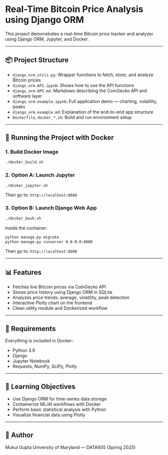 # Real-Time Bitcoin Price Analysis using Django ORM

This project demonstrates a real-time Bitcoin price tracker and analyzer using Django ORM, Jupyter, and Docker.

---

## 📦 Project Structure

* `django_orm_utils.py`: Wrapper functions to fetch, store, and analyze Bitcoin prices
* `django_orm.API.ipynb`: Shows how to use the API functions
* `django_orm.API.md`: Markdown describing the CoinGecko API and software layer
* `django_orm.example.ipynb`: Full application demo — charting, volatility, peaks
* `django_orm.example.md`: Explanation of the end-to-end app structure
* `Dockerfile`, `docker_*.sh`: Build and run environment setup

---

## 🐳 Running the Project with Docker

### 1. Build Docker Image

```bash
./docker_build.sh
```

### 2. Option A: Launch Jupyter

```bash
./docker_jupyter.sh
```

Then go to:
`http://localhost:8888`

### 3. Option B: Launch Django Web App

```bash
./docker_bash.sh
```

Inside the container:

```bash
python manage.py migrate
python manage.py runserver 0.0.0.0:8000
```

Then go to:
`http://localhost:8000`

---

## 📊 Features

* Fetches live Bitcoin prices via CoinGecko API
* Stores price history using Django ORM in SQLite
* Analyzes price trends: average, volatility, peak detection
* Interactive Plotly chart on the frontend
* Clean utility module and Dockerized workflow

---

## 🔧 Requirements

Everything is included in Docker:

* Python 3.9
* Django
* Jupyter Notebook
* Requests, NumPy, SciPy, Plotly

---

## 🧠 Learning Objectives

* Use Django ORM for time-series data storage
* Containerize ML/AI workflows with Docker
* Perform basic statistical analysis with Python
* Visualize financial data using Plotly

---

## 📝 Author

Mukul Gupta
University of Maryland — DATA605 (Spring 2025)
